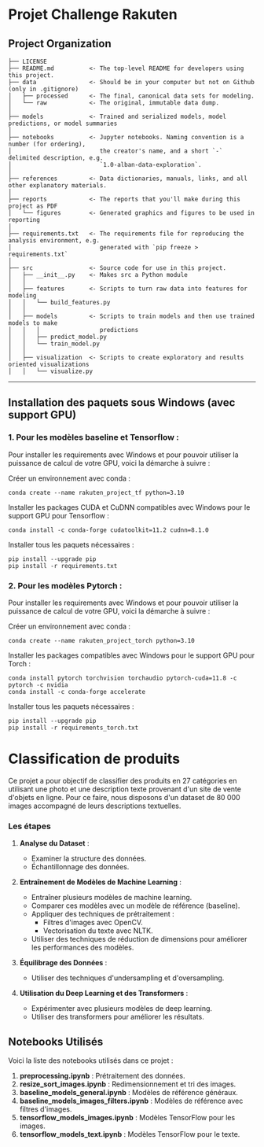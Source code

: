 Projet Challenge Rakuten 
==============================

Project Organization
------------

    ├── LICENSE
    ├── README.md          <- The top-level README for developers using this project.
    ├── data               <- Should be in your computer but not on Github (only in .gitignore)
    │   ├── processed      <- The final, canonical data sets for modeling.
    │   └── raw            <- The original, immutable data dump.
    │
    ├── models             <- Trained and serialized models, model predictions, or model summaries
    │
    ├── notebooks          <- Jupyter notebooks. Naming convention is a number (for ordering),
    │                         the creator's name, and a short `-` delimited description, e.g.
    │                         `1.0-alban-data-exploration`.
    │
    ├── references         <- Data dictionaries, manuals, links, and all other explanatory materials.
    │
    ├── reports            <- The reports that you'll make during this project as PDF
    │   └── figures        <- Generated graphics and figures to be used in reporting
    │
    ├── requirements.txt   <- The requirements file for reproducing the analysis environment, e.g.
    │                         generated with `pip freeze > requirements.txt`
    │
    ├── src                <- Source code for use in this project.
    │   ├── __init__.py    <- Makes src a Python module
    │   │
    │   ├── features       <- Scripts to turn raw data into features for modeling
    │   │   └── build_features.py
    │   │
    │   ├── models         <- Scripts to train models and then use trained models to make
    │   │   │                 predictions
    │   │   ├── predict_model.py
    │   │   └── train_model.py
    │   │
    │   ├── visualization  <- Scripts to create exploratory and results oriented visualizations
    │   │   └── visualize.py

--------



Installation des paquets sous Windows (avec support GPU)
------------

###  1. Pour les modèles baseline et Tensorflow : 


Pour installer les requirements avec Windows et pour pouvoir utiliser la puissance de calcul de votre GPU, voici la démarche à suivre :

Créer un environnement avec conda :
```
conda create --name rakuten_project_tf python=3.10
```

Installer les packages CUDA et CuDNN compatibles avec Windows pour le support GPU pour Tensorflow :
```
conda install -c conda-forge cudatoolkit=11.2 cudnn=8.1.0
```

Installer tous les paquets nécessaires :
```
pip install --upgrade pip
pip install -r requirements.txt
```

### 2. Pour les modèles Pytorch : 

Pour installer les requirements avec Windows et pour pouvoir utiliser la puissance de calcul de votre GPU, voici la démarche à suivre :

Créer un environnement avec conda :
```
conda create --name rakuten_project_torch python=3.10
```

Installer les packages compatibles avec Windows pour le support GPU pour Torch :
```
conda install pytorch torchvision torchaudio pytorch-cuda=11.8 -c pytorch -c nvidia
conda install -c conda-forge accelerate
```

Installer tous les paquets nécessaires :
```
pip install --upgrade pip
pip install -r requirements_torch.txt
```



# Classification de produits

Ce projet a pour objectif de classifier des produits en 27 catégories en utilisant une photo et une description texte provenant d'un site de vente d'objets en ligne. Pour ce faire, nous disposons d'un dataset de 80 000 images accompagné de leurs descriptions textuelles.

### Les étapes

1. **Analyse du Dataset** : 
   - Examiner la structure des données.
   - Échantillonnage des données.

2. **Entraînement de Modèles de Machine Learning** : 
   - Entraîner plusieurs modèles de machine learning.
   - Comparer ces modèles avec un modèle de référence (baseline).
   - Appliquer des techniques de prétraitement :
     - Filtres d'images avec OpenCV.
     - Vectorisation du texte avec NLTK.
   - Utiliser des techniques de réduction de dimensions pour améliorer les performances des modèles.

3. **Équilibrage des Données** :
   - Utiliser des techniques d'undersampling et d'oversampling.

4. **Utilisation du Deep Learning et des Transformers** :
   - Expérimenter avec plusieurs modèles de deep learning.
   - Utiliser des transformers pour améliorer les résultats.

## Notebooks Utilisés

Voici la liste des notebooks utilisés dans ce projet :

1. **preprocessing.ipynb** : Prétraitement des données.
2. **resize_sort_images.ipynb** : Redimensionnement et tri des images.
3. **baseline_models_general.ipynb** : Modèles de référence généraux.
4. **baseline_models_images_filters.ipynb** : Modèles de référence avec filtres d'images.
5. **tensorflow_models_images.ipynb** : Modèles TensorFlow pour les images.
6. **tensorflow_models_text.ipynb** : Modèles TensorFlow pour le texte.












